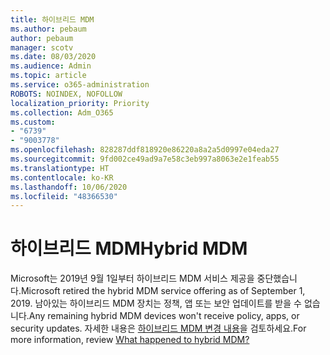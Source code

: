 ```yaml
---
title: 하이브리드 MDM
ms.author: pebaum
author: pebaum
manager: scotv
ms.date: 08/03/2020
ms.audience: Admin
ms.topic: article
ms.service: o365-administration
ROBOTS: NOINDEX, NOFOLLOW
localization_priority: Priority
ms.collection: Adm_O365
ms.custom:
- "6739"
- "9003778"
ms.openlocfilehash: 828287ddf818920e86220a8a2a5d0997e04eda27
ms.sourcegitcommit: 9fd002ce49ad9a7e58c3eb997a8063e2e1feab55
ms.translationtype: HT
ms.contentlocale: ko-KR
ms.lasthandoff: 10/06/2020
ms.locfileid: "48366530"
---
```

# <a name="hybrid-mdm"></a><span data-ttu-id="eee8f-102">하이브리드 MDM</span><span class="sxs-lookup"><span data-stu-id="eee8f-102">Hybrid MDM</span></span>

<span data-ttu-id="eee8f-103">Microsoft는 2019년 9월 1일부터 하이브리드 MDM 서비스 제공을 중단했습니다.</span><span class="sxs-lookup"><span data-stu-id="eee8f-103">Microsoft retired the hybrid MDM service offering as of September 1, 2019.</span></span> <span data-ttu-id="eee8f-104">남아있는 하이브리드 MDM 장치는 정책, 앱 또는 보안 업데이트를 받을 수 없습니다.</span><span class="sxs-lookup"><span data-stu-id="eee8f-104">Any remaining hybrid MDM devices won't receive policy, apps, or security updates.</span></span> <span data-ttu-id="eee8f-105">자세한 내용은 [하이브리드 MDM 변경 내용](https://docs.microsoft.com/configmgr/mdm/understand/what-happened-to-hybrid)을 검토하세요.</span><span class="sxs-lookup"><span data-stu-id="eee8f-105">For more information, review [What happened to hybrid MDM?](https://docs.microsoft.com/configmgr/mdm/understand/what-happened-to-hybrid)</span></span>